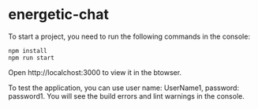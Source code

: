 # energetic-chat

To start a project, you need to run the following commands in the console:

    npm install
    npm run start

Open http://localchost:3000 to view it in the btowser.

To test the application, you can use user name: UserName1, password: password1.
You will see the build errors and lint warnings in the console.
